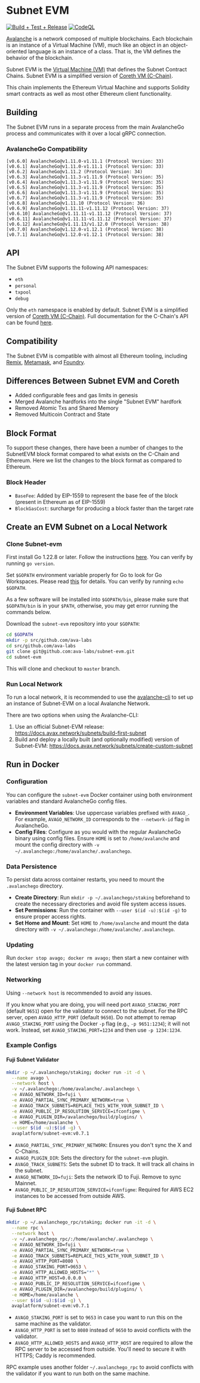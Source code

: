 # Subnet EVM

[![Build + Test + Release](https://github.com/ava-labs/subnet-evm/actions/workflows/lint-tests-release.yml/badge.svg)](https://github.com/ava-labs/subnet-evm/actions/workflows/lint-tests-release.yml)
[![CodeQL](https://github.com/ava-labs/subnet-evm/actions/workflows/codeql-analysis.yml/badge.svg)](https://github.com/ava-labs/subnet-evm/actions/workflows/codeql-analysis.yml)

[Avalanche](https://docs.avax.network/overview/getting-started/avalanche-platform) is a network composed of multiple blockchains.
Each blockchain is an instance of a Virtual Machine (VM), much like an object in an object-oriented language is an instance of a class.
That is, the VM defines the behavior of the blockchain.

Subnet EVM is the [Virtual Machine (VM)](https://docs.avax.network/learn/virtual-machines) that defines the Subnet Contract Chains. Subnet EVM is a simplified version of [Coreth VM (C-Chain)](https://github.com/ava-labs/coreth).

This chain implements the Ethereum Virtual Machine and supports Solidity smart contracts as well as most other Ethereum client functionality.

## Building

The Subnet EVM runs in a separate process from the main AvalancheGo process and communicates with it over a local gRPC connection.

### AvalancheGo Compatibility

```text
[v0.6.0] AvalancheGo@v1.11.0-v1.11.1 (Protocol Version: 33)
[v0.6.1] AvalancheGo@v1.11.0-v1.11.1 (Protocol Version: 33)
[v0.6.2] AvalancheGo@v1.11.2 (Protocol Version: 34)
[v0.6.3] AvalancheGo@v1.11.3-v1.11.9 (Protocol Version: 35)
[v0.6.4] AvalancheGo@v1.11.3-v1.11.9 (Protocol Version: 35)
[v0.6.5] AvalancheGo@v1.11.3-v1.11.9 (Protocol Version: 35)
[v0.6.6] AvalancheGo@v1.11.3-v1.11.9 (Protocol Version: 35)
[v0.6.7] AvalancheGo@v1.11.3-v1.11.9 (Protocol Version: 35)
[v0.6.8] AvalancheGo@v1.11.10 (Protocol Version: 36)
[v0.6.9] AvalancheGo@v1.11.11-v1.11.12 (Protocol Version: 37)
[v0.6.10] AvalancheGo@v1.11.11-v1.11.12 (Protocol Version: 37)
[v0.6.11] AvalancheGo@v1.11.11-v1.11.12 (Protocol Version: 37)
[v0.6.12] AvalancheGo@v1.11.13/v1.12.0 (Protocol Version: 38)
[v0.7.0] AvalancheGo@v1.12.0-v1.12.1 (Protocol Version: 38)
[v0.7.1] AvalancheGo@v1.12.0-v1.12.1 (Protocol Version: 38)
```

## API

The Subnet EVM supports the following API namespaces:

- `eth`
- `personal`
- `txpool`
- `debug`

Only the `eth` namespace is enabled by default.
Subnet EVM is a simplified version of [Coreth VM (C-Chain)](https://github.com/ava-labs/coreth).
Full documentation for the C-Chain's API can be found [here](https://docs.avax.network/apis/avalanchego/apis/c-chain).

## Compatibility

The Subnet EVM is compatible with almost all Ethereum tooling, including [Remix](https://docs.avax.network/build/dapp/smart-contracts/remix-deploy), [Metamask](https://docs.avax.network/build/dapp/chain-settings), and [Foundry](https://docs.avax.network/build/dapp/smart-contracts/toolchains/foundry).

## Differences Between Subnet EVM and Coreth

- Added configurable fees and gas limits in genesis
- Merged Avalanche hardforks into the single "Subnet EVM" hardfork
- Removed Atomic Txs and Shared Memory
- Removed Multicoin Contract and State

## Block Format

To support these changes, there have been a number of changes to the SubnetEVM block format compared to what exists on the C-Chain and Ethereum. Here we list the changes to the block format as compared to Ethereum.

### Block Header

- `BaseFee`: Added by EIP-1559 to represent the base fee of the block (present in Ethereum as of EIP-1559)
- `BlockGasCost`: surcharge for producing a block faster than the target rate

## Create an EVM Subnet on a Local Network

### Clone Subnet-evm

First install Go 1.22.8 or later. Follow the instructions [here](https://go.dev/doc/install). You can verify by running `go version`.

Set `$GOPATH` environment variable properly for Go to look for Go Workspaces. Please read [this](https://go.dev/doc/code) for details. You can verify by running `echo $GOPATH`.

As a few software will be installed into `$GOPATH/bin`, please make sure that `$GOPATH/bin` is in your `$PATH`, otherwise, you may get error running the commands below.

Download the `subnet-evm` repository into your `$GOPATH`:

```sh
cd $GOPATH
mkdir -p src/github.com/ava-labs
cd src/github.com/ava-labs
git clone git@github.com:ava-labs/subnet-evm.git
cd subnet-evm
```

This will clone and checkout to `master` branch.

### Run Local Network

To run a local network, it is recommended to use the [avalanche-cli](https://github.com/ava-labs/avalanche-cli#avalanche-cli) to set up an instance of Subnet-EVM on a local Avalanche Network.

There are two options when using the Avalanche-CLI:

1. Use an official Subnet-EVM release: https://docs.avax.network/subnets/build-first-subnet
2. Build and deploy a locally built (and optionally modified) version of Subnet-EVM: https://docs.avax.network/subnets/create-custom-subnet

## Run in Docker

### Configuration

You can configure the `subnet-evm` Docker container using both environment variables and standard AvalancheGo config files.

- **Environment Variables**: Use uppercase variables prefixed with `AVAGO_`. For example, `AVAGO_NETWORK_ID` corresponds to the `--network-id` flag in AvalancheGo.
- **Config Files**: Configure as you would with the regular AvalancheGo binary using config files. Ensure `HOME` is set to `/home/avalanche` and mount the config directory with `-v ~/.avalanchego:/home/avalanche/.avalanchego`.

### Data Persistence

To persist data across container restarts, you need to mount the `.avalanchego` directory.

- **Create Directory**: Run `mkdir -p ~/.avalanchego/staking` beforehand to create the necessary directories and avoid file system access issues.
- **Set Permissions**: Run the container with `--user $(id -u):$(id -g)` to ensure proper access rights.
- **Set Home and Mount**: Set `HOME` to `/home/avalanche` and mount the data directory with `-v ~/.avalanchego:/home/avalanche/.avalanchego`.

### Updating

Run `docker stop avago; docker rm avago;` then start a new container with the latest version tag in your `docker run` command.

### Networking

Using `--network host` is recommended to avoid any issues.

If you know what you are doing, you will need port `AVAGO_STAKING_PORT` (default `9651`) open for the validator to connect to the subnet. For the RPC server, open `AVAGO_HTTP_PORT` (default `9650`). Do not attempt to remap `AVAGO_STAKING_PORT` using the Docker `-p` flag (e.g., `-p 9651:1234`); it will not work. Instead, set `AVAGO_STAKING_PORT=1234` and then use `-p 1234:1234`.

### Example Configs

#### Fuji Subnet Validator

```bash
mkdir -p ~/.avalanchego/staking; docker run -it -d \
  --name avago \
  --network host \
  -v ~/.avalanchego:/home/avalanche/.avalanchego \
  -e AVAGO_NETWORK_ID=fuji \
  -e AVAGO_PARTIAL_SYNC_PRIMARY_NETWORK=true \
  -e AVAGO_TRACK_SUBNETS=REPLACE_THIS_WITH_YOUR_SUBNET_ID \
  -e AVAGO_PUBLIC_IP_RESOLUTION_SERVICE=ifconfigme \
  -e AVAGO_PLUGIN_DIR=/avalanchego/build/plugins/ \
  -e HOME=/home/avalanche \
  --user $(id -u):$(id -g) \
  avaplatform/subnet-evm:v0.7.1
```

- `AVAGO_PARTIAL_SYNC_PRIMARY_NETWORK`: Ensures you don't sync the X and C-Chains.
- `AVAGO_PLUGIN_DIR`: Sets the directory for the `subnet-evm` plugin.
- `AVAGO_TRACK_SUBNETS`: Sets the subnet ID to track. It will track all chains in the subnet.
- `AVAGO_NETWORK_ID=fuji`: Sets the network ID to Fuji. Remove to sync Mainnet.
- `AVAGO_PUBLIC_IP_RESOLUTION_SERVICE=ifconfigme`: Required for AWS EC2 instances to be accessed from outside AWS.

#### Fuji Subnet RPC

```bash
mkdir -p ~/.avalanchego_rpc/staking; docker run -it -d \
  --name rpc \
  --network host \
  -v ~/.avalanchego_rpc/:/home/avalanche/.avalanchego \
  -e AVAGO_NETWORK_ID=fuji \
  -e AVAGO_PARTIAL_SYNC_PRIMARY_NETWORK=true \
  -e AVAGO_TRACK_SUBNETS=REPLACE_THIS_WITH_YOUR_SUBNET_ID \
  -e AVAGO_HTTP_PORT=8080 \
  -e AVAGO_STAKING_PORT=9653 \
  -e AVAGO_HTTP_ALLOWED_HOSTS="*" \
  -e AVAGO_HTTP_HOST=0.0.0.0 \
  -e AVAGO_PUBLIC_IP_RESOLUTION_SERVICE=ifconfigme \
  -e AVAGO_PLUGIN_DIR=/avalanchego/build/plugins/ \
  -e HOME=/home/avalanche \
  --user $(id -u):$(id -g) \
  avaplatform/subnet-evm:v0.7.1
```

- `AVAGO_STAKING_PORT` is set to `9653` in case you want to run this on the same machine as the validator.
- `AVAGO_HTTP_PORT` is set to `8080` instead of `9650` to avoid conflicts with the validator.
- `AVAGO_HTTP_ALLOWED_HOSTS` and `AVAGO_HTTP_HOST` are required to allow the RPC server to be accessed from outside. You'll need to secure it with HTTPS; Caddy is recommended.

RPC example uses another folder `~/.avalanchego_rpc` to avoid conflicts with the validator if you want to run both on the same machine.
